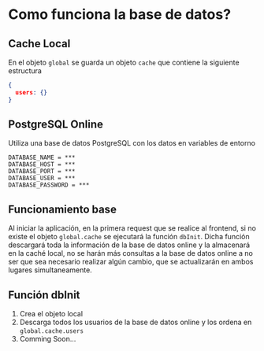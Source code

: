 # Como funciona la base de datos?

## Cache Local

En el objeto `global` se guarda un objeto `cache` que contiene la siguiente estructura

```json
{
  users: {}
}
```

## PostgreSQL Online 

Utiliza una base de datos PostgreSQL con los datos en variables de entorno

```env
DATABASE_NAME = ***
DATABASE_HOST = ***
DATABASE_PORT = ***
DATABASE_USER = ***
DATABASE_PASSWORD = ***
```

## Funcionamiento base

Al iniciar la aplicación, en la primera request que se realice al frontend, si no existe el objeto `global.cache` se ejecutará la función `dbInit`. Dicha función descargará toda la información de la base de datos online y la almacenará en la caché local, no se harán más consultas a la base de datos online a no ser que sea necesario realizar algún cambio, que se actualizarán en ambos lugares simultaneamente.

## Función dbInit
1. Crea el objeto local
2. Descarga todos los usuarios de la base de datos online y los ordena en `global.cache.users`
3. Comming Soon...